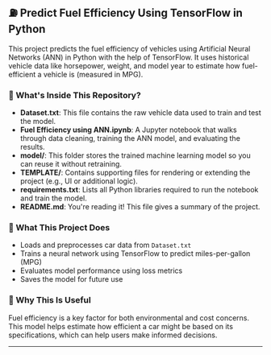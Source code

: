## ⛽ Predict Fuel Efficiency Using TensorFlow in Python

This project predicts the fuel efficiency of vehicles using Artificial Neural Networks (ANN) in Python with the help of TensorFlow. It uses historical vehicle data like horsepower, weight, and model year to estimate how fuel-efficient a vehicle is (measured in MPG).

### 📁 What's Inside This Repository?

* **Dataset.txt**: This file contains the raw vehicle data used to train and test the model.
* **Fuel Efficiency using ANN.ipynb**: A Jupyter notebook that walks through data cleaning, training the ANN model, and evaluating the results.
* **model/**: This folder stores the trained machine learning model so you can reuse it without retraining.
* **TEMPLATE/**: Contains supporting files for rendering or extending the project (e.g., UI or additional logic).
* **requirements.txt**: Lists all Python libraries required to run the notebook and train the model.
* **README.md**: You're reading it! This file gives a summary of the project.

### 🧠 What This Project Does

* Loads and preprocesses car data from `Dataset.txt`
* Trains a neural network using TensorFlow to predict miles-per-gallon (MPG)
* Evaluates model performance using loss metrics
* Saves the model for future use

### 🚀 Why This Is Useful

Fuel efficiency is a key factor for both environmental and cost concerns. This model helps estimate how efficient a car might be based on its specifications, which can help users make informed decisions.

---
